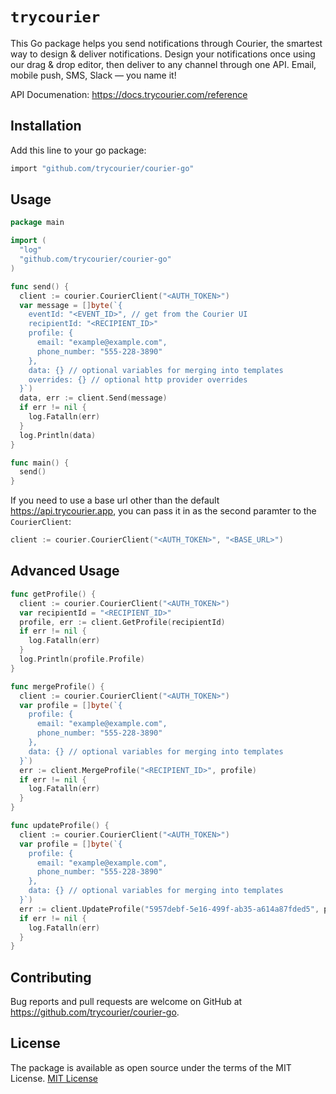 # `trycourier`

This Go package helps you send notifications through Courier, the smartest way to design & deliver notifications. Design your notifications once using our drag & drop editor, then deliver to any channel through one API. Email, mobile push, SMS, Slack — you name it!

API Documenation: https://docs.trycourier.com/reference

## Installation
Add this line to your go package:
```bash
import "github.com/trycourier/courier-go"
```

## Usage

```go
package main

import (
  "log"
  "github.com/trycourier/courier-go"
)

func send() {
  client := courier.CourierClient("<AUTH_TOKEN>")
  var message = []byte(`{
    eventId: "<EVENT_ID>", // get from the Courier UI
    recipientId: "<RECIPIENT_ID>"
    profile: {
      email: "example@example.com",
      phone_number: "555-228-3890"
    },
    data: {} // optional variables for merging into templates
    overrides: {} // optional http provider overrides
  }`)
  data, err := client.Send(message)
  if err != nil {
    log.Fatalln(err)
  }
  log.Println(data)
}

func main() {
  send()
}
```

If you need to use a base url other than the default https://api.trycourier.app, you can pass it in as the second paramter to the `CourierClient`:

```go
client := courier.CourierClient("<AUTH_TOKEN>", "<BASE_URL>")
```

## Advanced Usage

```go
func getProfile() {
  client := courier.CourierClient("<AUTH_TOKEN>")
  var recipientId = "<RECIPIENT_ID>"
  profile, err := client.GetProfile(recipientId)
  if err != nil {
    log.Fatalln(err)
  }
  log.Println(profile.Profile)
}

func mergeProfile() {
  client := courier.CourierClient("<AUTH_TOKEN>")
  var profile = []byte(`{
    profile: {
      email: "example@example.com",
      phone_number: "555-228-3890"
    },
    data: {} // optional variables for merging into templates
  }`)
  err := client.MergeProfile("<RECIPIENT_ID>", profile)
  if err != nil {
    log.Fatalln(err)
  }
}

func updateProfile() {
  client := courier.CourierClient("<AUTH_TOKEN>")
  var profile = []byte(`{
    profile: {
      email: "example@example.com",
      phone_number: "555-228-3890"
    },
    data: {} // optional variables for merging into templates
  }`)
  err := client.UpdateProfile("5957debf-5e16-499f-ab35-a614a87fded5", profile)
  if err != nil {
    log.Fatalln(err)
  }
}
```

## Contributing
Bug reports and pull requests are welcome on GitHub at https://github.com/trycourier/courier-go.

## License
The package is available as open source under the terms of the MIT License.
[MIT License](http://www.opensource.org/licenses/mit-license.php)

